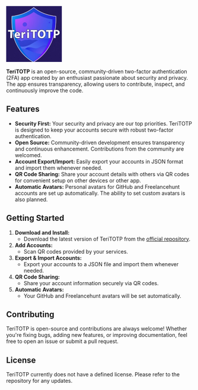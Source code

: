<img alt="Logo" height="150" src="app/src/main/ic_launcher-playstore.png" title="TeriTOTP" width="150"/>

**TeriTOTP** is an open-source, community-driven two-factor authentication (2FA) app created by an
enthusiast passionate about security and privacy. The app ensures transparency, allowing users to
contribute, inspect, and continuously improve the code.

## Features

- **Security First:** Your security and privacy are our top priorities. TeriTOTP is designed to keep
  your accounts secure with robust two-factor authentication.
- **Open Source:** Community-driven development ensures transparency and continuous enhancement.
  Contributions from the community are welcomed.
- **Account Export/Import:** Easily export your accounts in JSON format and import them whenever
  needed.
- **QR Code Sharing:** Share your account details with others via QR codes for convenient setup on
  other devices or other app.
- **Automatic Avatars:** Personal avatars for GitHub and Freelancehunt accounts are set up
  automatically. The ability to set custom avatars is also planned.

## Getting Started

1. **Download and Install:**
    - Download the latest version of TeriTOTP from the [official repository](https://github.com/Teri-anric/Teri-TOTP-android/releases).
2. **Add Accounts:**
    - Scan QR codes provided by your services.
3. **Export & Import Accounts:**
    - Export your accounts to a JSON file and import them whenever needed.
4. **QR Code Sharing:**
    - Share your account information securely via QR codes.
5. **Automatic Avatars:**
    - Your GitHub and Freelancehunt avatars will be set automatically.

## Contributing

TeriTOTP is open-source and contributions are always welcome! Whether you're fixing bugs, adding new
features, or improving documentation, feel free to open an issue or submit a pull request.

## License

TeriTOTP currently does not have a defined license. Please refer to the repository for any updates.
